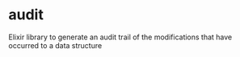 # audit
Elixir library to generate an audit trail of the modifications that have occurred to a data structure
